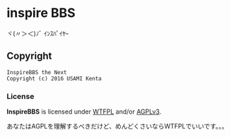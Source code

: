 # inspire BBS

ヾ(〃＞＜)ﾉﾞ ｲﾝｽﾊﾟｲﾔｰ

## Copyright


```
InspireBBS the Next
Copyright (c) 2016 USAMI Kenta
```

### License

**InspireBBS** is licensed under [WTFPL](http://www.wtfpl.net/) and/or [AGPLv3](http://www.gnu.org/licenses/agpl-3.0.html).

あなたはAGPLを理解するべきだけど、めんどくさいならWTFPLでいいです。。。
